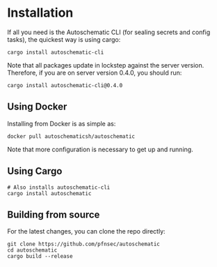# Installation

If all you need is the Autoschematic CLI (for sealing secrets and config tasks), 
the quickest way is using cargo:
```
cargo install autoschematic-cli
```

Note that all packages update in lockstep against the server version. Therefore, if you are
on server version 0.4.0, you should run:
```
cargo install autoschematic-cli@0.4.0
```

## Using Docker

Installing from Docker is as simple as:
```
docker pull autoschematicsh/autoschematic
```

Note that more configuration is necessary to get up and running. 

## Using Cargo

```
# Also installs autoschematic-cli
cargo install autoschematic
```


## Building from source

For the latest changes, you can clone the repo directly:

```
git clone https://github.com/pfnsec/autoschematic
cd autoschematic
cargo build --release
```